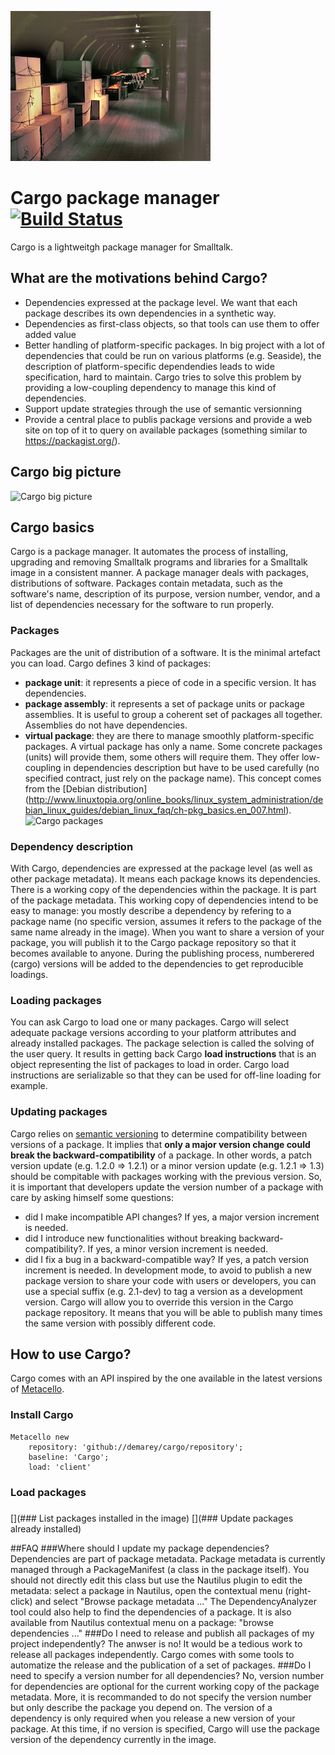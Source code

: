 ![Image of Cargo](/cargo-picture-small.png)

# Cargo package manager [![Build Status](https://travis-ci.org/demarey/cargo.svg?branch=master)](https://travis-ci.org/demarey/cargo)

Cargo is a lightweitgh package manager for Smalltalk.

## What are the motivations behind Cargo?
* Dependencies expressed at the package level. We want that each package describes its own dependencies in a synthetic way.
* Dependencies as first-class objects, so that tools can use them to offer added value
* Better handling of platform-specific packages. In big project with a lot of dependencies that could be run on various platforms (e.g. Seaside), the description of platform-specific dependendies leads to wide specification, hard to maintain. Cargo tries to solve this problem by providing a low-coupling dependency to manage this kind of dependencies.
* Support update strategies through the use of semantic versionning
* Provide a central place to publis package versions and provide a web site on top of it to query on available packages (something similar to https://packagist.org/).

## Cargo big picture
![Cargo big picture](/doc/cargo-overview.png)

## Cargo basics
Cargo is a package manager. It automates the process of installing, upgrading and removing Smalltalk programs and libraries for a Smalltalk image in a consistent manner. A package manager deals with packages, distributions of software. Packages contain metadata, such as the software's name, description of its purpose, version number, vendor,  and a list of dependencies necessary for the software to run properly.
### Packages
Packages are the unit of distribution of a software. It is the minimal artefact you can load. Cargo defines 3 kind of packages:
* **package unit**: it represents a piece of code in a specific version. It has dependencies.
* **package assembly**: it represents a set of package units or package assemblies. It is useful to group a coherent set of packages all together. Assemblies do not have dependencies.
* **virtual package**: they are there to manage smoothly platform-specific packages. A virtual package has only a name. Some concrete packages (units) will provide them, some others will require them. They offer low-coupling in dependencies description but have to be used carefully (no specified contract, just rely on the package name). This concept comes from the [Debian distribution] (http://www.linuxtopia.org/online_books/linux_system_administration/debian_linux_guides/debian_linux_faq/ch-pkg_basics.en_007.html).
![Cargo packages](/doc/cargo-packages.png)

### Dependency description
With Cargo, dependencies are expressed at the package level (as well as other package metadata). It means each package knows its dependencies. 
There is a working copy of the dependencies within the package. It is part of the package metadata. This working copy of dependencies intend to be easy to manage: you mostly describe a dependency by refering to a package name (no specific version, assumes it refers to the package of the same name already in the image).
When you want to share a version of your package, you will publish it to the Cargo package repository so that it becomes available to anyone. During the publishing process, numberered (cargo) versions will be added to the dependencies to get reproducible loadings.

### Loading packages
You can ask Cargo to load one or many packages. Cargo will select adequate package versions according to your platform attributes and already installed packages. The package selection is called the solving of the user query. It results in getting back Cargo **load instructions** that is an object representing the list of packages to load in order.
Cargo load instructions are serializable so that they can be used for off-line loading for example.

### Updating packages
Cargo relies on [semantic versioning](http://semver.org/) to determine compatibility between versions of a package. It implies that **only a major version change could break the backward-compatibility** of a package. In other words, a patch version update (e.g. 1.2.0 => 1.2.1) or a minor version update (e.g. 1.2.1 => 1.3) should be compitable with packages working with the previous version. So, it is important that developers update the version number of a package with care by asking himself some questions: 
 * did I make incompatible API changes? If yes, a major version increment is needed.
 * did I introduce new functionalities without breaking backward-compatibility?. If yes, a minor version increment is needed.
 * did I fix a bug in a backward-compatible way? If yes, a patch version increment is needed.
In development mode, to avoid to publish a new package version to share your code with users or developers, you can use a special suffix (e.g. 2.1-dev) to tag a version as a development version. Cargo will allow you to override this version in the Cargo package repository. It means that you will be able to publish many times the same version with possibly different code.

## How to use Cargo?
Cargo comes with an API inspired by the one available in the latest versions of [Metacello](https://github.com/dalehenrich/metacello-work).

### Install Cargo
```smalltalk
Metacello new 
	repository: 'github://demarey/cargo/repository';
	baseline: 'Cargo';
	load: 'client'
```

### Load packages
### 

[](### List packages installed in the image)
[](### Update packages already installed)

##FAQ
###Where should I update my package dependencies?
Dependencies are part of package metadata. Package metadata is currently managed through a PackageManifest (a class in the package itself). You should not directly edit this class but use the Nautilus plugin to edit the metadata: select a package in Nautilus, open the contextual menu (right-click) and select "Browse package metadata ..."
The DependencyAnalyzer tool could also help to find the dependencies of a package. It is also available from Nautilus contextual menu on a package: "browse dependencies ..."
###Do I need to release and publish all packages of my project independently?
The anwser is no! It would be a tedious work to release all packages independently. Cargo comes with some tools to automatize the release and the publication of a set of packages.
###Do I need to specify a version number for all dependencies?
No, version number for dependencies are optional for the current working copy of the package metadata. More, it is recommanded to do not specify the version number but only describe the package you depend on. The version of a dependency is only required when you release a new version of your package. At this time, if no version is specified, Cargo will use the package version of the dependency currently in the image.
